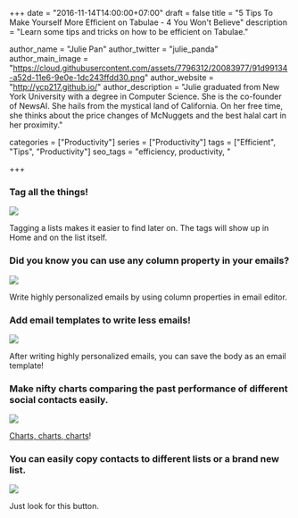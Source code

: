 +++
date = "2016-11-14T14:00:00+07:00"
draft = false
title = "5 Tips To Make Yourself More Efficient on Tabulae - 4 You Won't Believe"
description = "Learn some tips and tricks on how to be efficient on Tabulae."

author_name = "Julie Pan"
author_twitter = "julie_panda"
author_main_image = "https://cloud.githubusercontent.com/assets/7796312/20083977/91d99134-a52d-11e6-9e0e-1dc243ffdd30.png"
author_website = "http://ycp217.github.io/"
author_description = "Julie graduated from New York University with a degree in Computer Science. She is the co-founder of NewsAI. She hails from the mystical land of California. On her free time, she thinks about the price changes of McNuggets and the best halal cart in her proximity."

categories = ["Productivity"]
series = ["Productivity"]
tags = ["Efficient", "Tips", "Productivity"]
seo_tags = "efficiency, productivity, "

+++

### Tag all the things!

![](https://cloud.githubusercontent.com/assets/7796312/20255171/8ed289ca-aa08-11e6-8a12-0468d8229dd2.png)

Tagging a lists makes it easier to find later on. The tags will show up in Home and on the list itself.

### Did you know you can use any column property in your emails?

![](https://cloud.githubusercontent.com/assets/7796312/20255199/b35251fe-aa08-11e6-8993-2c62b223d71c.png)

Write highly personalized emails by using column properties in email editor.

### Add email templates to write less emails!

![](https://cloud.githubusercontent.com/assets/7796312/20255270/2e2db904-aa09-11e6-8581-34e879a4f6f3.png)

After writing highly personalized emails, you can save the body as an email template!

### Make nifty charts comparing the past performance of different social contacts easily.

![](https://cloud.githubusercontent.com/assets/7796312/20255735/10d29ce0-aa0d-11e6-9d90-f0053e85ef80.png)

[Charts, charts, charts](/how-to-make-an-instagram-timeline/)!

### You can easily copy contacts to different lists or a brand new list.

![](https://cloud.githubusercontent.com/assets/7796312/20255766/43ef9c04-aa0d-11e6-82ff-6a95b597ff14.png)

Just look for this button.
